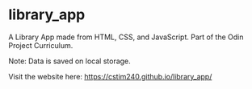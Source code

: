 # library_app
A Library App made from HTML, CSS, and JavaScript. Part of the Odin Project Curriculum.

Note: Data is saved on local storage.

Visit the website here: https://cstim240.github.io/library_app/



